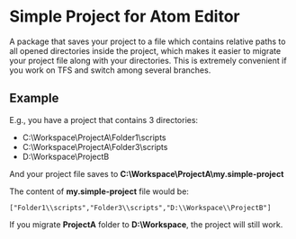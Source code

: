 # Simple Project for Atom Editor

A package that saves your project to a file which contains relative paths to all opened directories inside the project, which makes it easier to migrate your project file along with your directories. This is extremely convenient if you work on TFS and switch among several branches.

## Example
E.g., you have a project that contains 3 directories:

- C:\Workspace\ProjectA\Folder1\scripts
- C:\Workspace\ProjectA\Folder3\scripts
- D:\Workspace\ProjectB

And your project file saves to **C:\Workspace\ProjectA\my.simple-project**

The content of **my.simple-project** file would be:
```
["Folder1\\scripts","Folder3\\scripts","D:\\Workspace\\ProjectB"]
```
If you migrate **ProjectA** folder to **D:\Workspace**, the project will still work.
